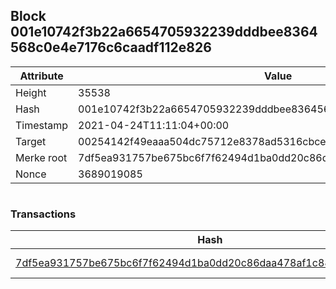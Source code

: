 ## Block 001e10742f3b22a6654705932239dddbee8364568c0e4e7176c6caadf112e826

Attribute | Value
--- | ---
Height | 35538
Hash | 001e10742f3b22a6654705932239dddbee8364568c0e4e7176c6caadf112e826
Timestamp | 2021-04-24T11:11:04+00:00
Target | 00254142f49eaaa504dc75712e8378ad5316cbcead634704b3734b6271167cc4
Merke root | 7df5ea931757be675bc6f7f62494d1ba0dd20c86daa478af1c88ad73ae859cb4
Nonce | 3689019085

```

```

### Transactions

Hash | Amount
--- | ---
[7df5ea931757be675bc6f7f62494d1ba0dd20c86daa478af1c88ad73ae859cb4](7df5ea931757be675bc6f7f62494d1ba0dd20c86daa478af1c88ad73ae859cb4.md) | 10.00000000 SKEPTI 
